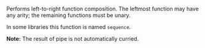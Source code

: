 Performs left-to-right function composition. The leftmost function may have any arity; the remaining functions must be unary.

In some libraries this function is named `sequence`.

**Note:** The result of pipe is not automatically curried.
